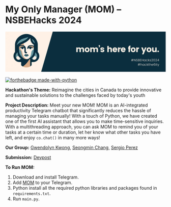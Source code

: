 # My Only Manager (MOM) – NSBEHacks 2024 

<img src='./banner.png'/>

[![forthebadge made-with-python](http://ForTheBadge.com/images/badges/made-with-python.svg)](https://www.python.org/)

**Hackathon's Theme:** Reimagine the cities in Canada to provide innovative and sustainable solutions to the challenges faced by today's youth

**Project Description:** Meet your new MOM! MOM is an AI-integrated productivity Telegram chatbot that significantly reduces the hassle of managing your tasks manually! With a touch of Python, we have created one of the first AI assistant that allows you to make time-sensitive inquiries. With a multithreading approach, you can ask MOM to remind you of your tasks at a certain time or duration, let her know what other tasks you have left, and enjoy `co.chat()` in many more ways!

**Our Group:** [Gwendolyn Kwong](https://github.com/ggykwong), [Seongmin Chang](https://github.com/takeachangs), [Sergio Perez](https://github.com/SoySerhio507)

**Submission:** [Devpost]()

**To Run MOM:**

1. Download and install Telegram.
2. Add [MOM](https://t.me/MomNSBEbot) to your Telegram. 
3. Python install all the required python libraries and packages found in `requirements.txt`.
4. Run `main.py`.








